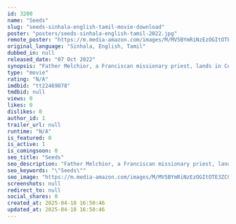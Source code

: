 ```yaml
---
id: 3200
name: "Seeds"
slug: "seeds-sinhala-english-tamil-movie-download"
poster: "posters/seeds-sinhala-english-tamil-2022.jpg"
remote_poster: "https://m.media-amazon.com/images/M/MV5BYmRiNzEzOGItOTE3ZC00Y2NhLTk0NWQtNTU2Nzg5NWQzN2U4XkEyXkFqcGdeQXVyNDMwOTc5MDg@._V1_SX300.jpg"
original_language: "Sinhala, English, Tamil"
dubbed_in: null
released_date: "07 Oct 2022"
synopsis: "Father Melchior, a Franciscan missionary priest, lands in Ceylon in 1560 with the Portuguese army arriving to avenge the Christian massacre at Mannar in 1544. While searching for Christians amid the fiery war and propagating the t..."
type: "movie"
rating: "N/A"
imdbid: "tt22469078"
tmdbid: null
views: 0
likes: 0
dislikes: 0
author_id: 1
trailer_url: null
runtime: "N/A"
is_featured: 0
is_active: 1
is_comingsoon: 0
seo_title: "Seeds"
seo_description: "Father Melchior, a Franciscan missionary priest, lands in Ceylon in 1560 with the Portuguese army arriving to avenge the Christian massacre at Mannar in 1544. While searching for Christians amid the fiery war and propagating the t..."
seo_keywords: "\"Seeds\""
seo_image: "https://m.media-amazon.com/images/M/MV5BYmRiNzEzOGItOTE3ZC00Y2NhLTk0NWQtNTU2Nzg5NWQzN2U4XkEyXkFqcGdeQXVyNDMwOTc5MDg@._V1_SX300.jpg"
screenshots: null
redirect_to: null
social_shares: 0
created_at: 2025-04-18 16:50:46
updated_at: 2025-04-18 16:50:46
---
```


